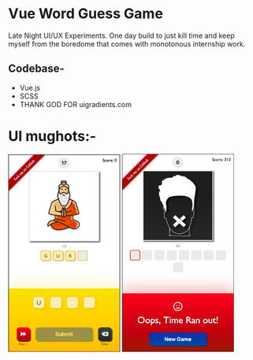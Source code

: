 # Vue Word Guess Game

Late Night UI/UX Experiments. One day build to just kill time and keep myself from the boredome that comes with monotonous internship work.

## Codebase-

- Vue.js
- SCSS
- THANK GOD FOR uigradients.com

# UI mughots:-

<img src="./ss1.png" style="width:45%">
<img src="./ss2.png" style="width:45%">

